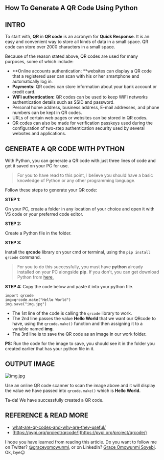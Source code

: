 ## How To Generate A QR Code Using Python

## INTRO
To start with, **QR** in **QR code** is an acronym for **Quick Response**. It is an easy and convenient way to store all kinds of data in a small space. QR code can store over 2000 characters in a small space.

Because of the reason stated above, QR codes are used for many purposes, some of which include:

- **Online accounts authentication: **websites can display a QR code that a registered user can scan with his or her smartphone and automatically log in.
- **Payments:** QR codes can store information about your bank account or credit card.
- **WiFi authentication:** QR codes can be used to keep WiFi networks authentication details such as SSID and password.
- Personal home address, business address, E-mail addresses, and phone numbers can be kept in QR codes.
- URLs of certain web pages or websites can be stored in QR codes.
- QR codes can also be made for verification passkeys used during the configuration of two-step authentication security used by several websites and applications.

## GENERATE A QR CODE WITH PYTHON
With Python, you can generate a QR code with just three lines of code and get it saved on your PC for use. 

> For you to have read to this point, I believe you should have a basic knowledge of Python or any other programming language.

Follow these steps to generate your QR code:

**STEP 1:** 

On your PC, create a folder in any location of your choice and open it with VS code or your preferred code editor.

**STEP 2:** 

Create a Python file in the folder.

**STEP 3:** 

Install the **qrcode** library on your cmd or terminal, using the ```pip install qrcode``` command.

> For you to do this successfully, you must have **python** already installed on your PC alongside **pip**. If you don't, you can get download Python from [here.](https://www.python.org/downloads/)

**STEP 4:** Copy the code below and paste it into your python file.

```
import qrcode
img=qrcode.make("Hello World")
img.save("img.jpg")

```
- The 1st line of the code is calling the ```qrcode``` library to work.
- The 2nd line passes the value **Hello World** that we want our QRcode to have, using the ```qrcode.make()``` function and then assigning it to a variable named **img**. 
- The 3rd line is to save the QR code as an image in our work folder.
 
**PS:** Run the code for the image to save, you should see it in the folder you created earlier that has your python file in it.

## OUTPUT IMAGE

![img.jpg](https://cdn.hashnode.com/res/hashnode/image/upload/v1643400461029/S6syh14Ew.jpeg)

Use an online QR code scanner to scan the image above and it will display the value we have passed into ```qrcode.make()``` which is **Hello World.** 

Ta-da! We have successfully created a QR code.

## REFERENCE & READ MORE
- [what-are-qr-codes-and-why-are-they-useful/](https://www.digitalcitizen.life/simple-questions-what-are-qr-codes-and-why-are-they-useful/)
- [https://pypi.org/project/qrcode/](https://pypi.org/project/qrcode/)


I hope you have learned from reading this article. 
Do you want to follow me on Twitter? [@graceyomowunmi](https://graceyomowunmi?s=09), or on LinkedIn? [Grace Omowunmi Soyebi](https://linkedin.com/in/gracesoyebi). Ok, bye😉